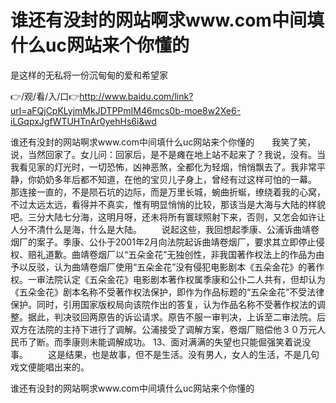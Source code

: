 # 谁还有没封的网站啊求www.com中间填什么uc网站来个你懂的
是这样的无私将一份沉甸甸的爱和希望家

👉/观/看/入/口👉http://www.baidu.com/link?url=aFQjCpKLyjmMkJDTPPmIM46mcs0b-moe8w2Xe6-iLGqpxJgfWTUHTnAr0yehHs6i&wd

谁还有没封的网站啊求www.com中间填什么uc网站来个你懂的　　我笑了笑，说，当然回家了。女儿问：回家后，是不是瘫在地上站不起来了？我说，没有。当我看见家的灯光时，一切恐怖，凶神恶煞，全都化为轻烟，悄悄飘去了。我非常平静，你奶奶多年后都不知道，在他的宝贝儿子身上，曾经有过这样可怕的一幕。
那连接一直的，不是陨石坑的边际，而是万里长城，蜿曲折蜒，缭绕着我的心窝，不过太远太远，看得并不真实，惟有明显悄悄的比较，那该当是大海与大陆的样貌吧。三分大陆七分海，这明月呀，还未将所有寰球照射下来，否则，又怎会如许让人分不清什么是海，什么是大陆。
　　说起这些，我回想起季康、公浦诉曲靖卷烟厂的案子。季康、公仆于2001年2月向法院起诉曲靖卷烟厂，要求其立即停止侵权、赔礼道歉。曲靖卷烟厂以“五朵金花”无独创性，非我国著作权法上的作品为由予以反驳，认为曲靖卷烟厂使用“五朵金花”没有侵犯电影剧本《五朵金花》的著作权。一审法院认定《五朵金花》电影剧本著作权属季康和公仆二人共有，但却认为《五朵金花》剧本名称不受著作权法保护，即作为作品标题的“五朵金花”不受法律保护。同时，引用国家版权局向该院作出的答复，认为作品名称不受著作权法的调整。据此，判决驳回两原告的诉讼请求。原告不服一审判决，上诉至二审法院。后双方在法院的主持下进行了调解。公浦接受了调解方案，卷烟厂赔偿他３０万元人民币了断。而季康则未能调解成功。
	13、面对满满的失望也只能倔强笑着说没事。
　　这是结果，也是故事，但不是生活。没有男人，女人的生活，不是几句戏文便能唱出来的。

谁还有没封的网站啊求www.com中间填什么uc网站来个你懂的
